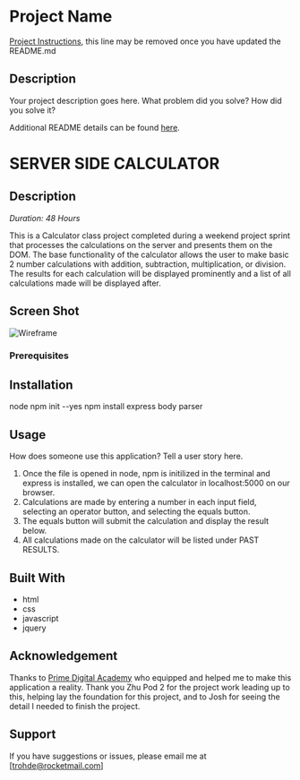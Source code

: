 # Project Name

[Project Instructions](./INSTRUCTIONS.md), this line may be removed once you have updated the README.md

## Description

Your project description goes here. What problem did you solve? How did you solve it?

Additional README details can be found [here](https://github.com/PrimeAcademy/readme-template/blob/master/README.md).

# SERVER SIDE CALCULATOR

## Description

_Duration: 48 Hours_

This is a Calculator class project completed during a weekend project sprint that processes the calculations on the server and presents them on the DOM. The base functionality of the calculator allows the user to make basic 2 number calculations with addition, subtraction, multiplication, or division. The results for each calculation will be displayed prominently and a list of all calculations made will be displayed after. 



## Screen Shot

![Wireframe](baseMode.png)


### Prerequisites


## Installation

node
npm init --yes
npm install express
body parser

## Usage
How does someone use this application? Tell a user story here.

1. Once the file is opened in node, npm is initilized in the terminal and express is installed, we can open the calculator in localhost:5000 on our browser.
2. Calculations are made by entering a number in each input field, selecting an operator button, and selecting the equals button.
3. The equals button will submit the calculation and display the result below.
4. All calculations made on the calculator will be listed under PAST RESULTS.


## Built With

- html
- css
- javascript
- jquery



## Acknowledgement
Thanks to [Prime Digital Academy](www.primeacademy.io) who equipped and helped me to make this application a reality. Thank you Zhu Pod 2 for the project work leading up to this, helping lay the foundation for this project, and to Josh for seeing the detail I needed to finish the project.

## Support
If you have suggestions or issues, please email me at [trohde@rocketmail.com]
